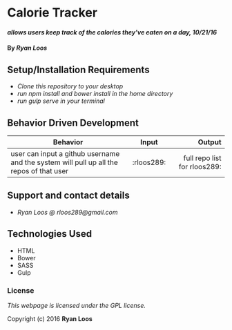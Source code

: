 # Calorie Tracker

#### _allows users keep track of the calories they've eaten on a day, 10/21/16_

#### By _**Ryan Loos**_

## Setup/Installation Requirements

* _Clone this repository to your desktop_
* _run npm install and bower install in the home directory_
* _run gulp serve in your terminal_

## Behavior Driven Development

|Behavior|Input|Output|
|--------|:---:|-----:|
|user can input a github username and the system will pull up all the repos of that user|:rloos289:|full repo list for rloos289:|


## Support and contact details

* _Ryan Loos @ rloos289@gmail.com_

## Technologies Used

* HTML
* Bower
* SASS
* Gulp

### License

*This webpage is licensed under the GPL license.*

Copyright (c) 2016 **Ryan Loos**
